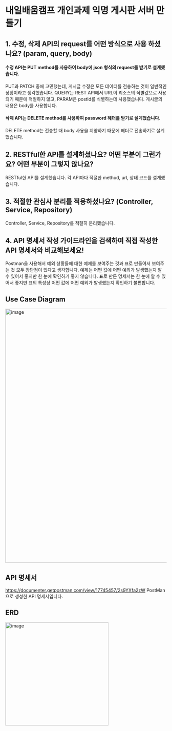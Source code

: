 # 내일배움캠프 개인과제 익명 게시판 서버 만들기


## 1. 수정, 삭제 API의 request를 어떤 방식으로 사용 하셨나요? (param, query, body)
#### 수정 API는 PUT method를 사용하여 body에 json 형식의 request를 받기로 설계했습니다.
PUT과 PATCH 중에 고민했는데, 게시글 수정은 모든 데이터를 전송하는 것이 일반적인 상황이라고 생각했습니다.
QUERY는 REST API에서 URL이 리소스의 식별값으로 사용되기 때문에 적절하지 않고, PARAM은 postId를 식별하는데 사용했습니다. 게시글의 내용은 body를 사용합니다.
#### 삭제 API는 DELETE method를 사용하여 password 헤더를 받기로 설계했습니다.
DELETE method는 전송할 때 body 사용을 지양하기 때문에 헤더로 전송하기로 설계했습니다.
## 2. RESTful한 API를 설계하셨나요? 어떤 부분이 그런가요? 어떤 부분이 그렇지 않나요?
RESTful한 API를 설계했습니다. 각 API마다 적절한 method, url, 상태 코드를 설계했습니다.
## 3. 적절한 관심사 분리를 적용하셨나요? (Controller, Service, Repository)
Controller, Service, Repository를 적절히 분리했습니다.
## 4. API 명세서 작성 가이드라인을 검색하여 직접 작성한 API 명세서와 비교해보세요!
Postman을 사용해서 예외 상황들에 대한 예제를 보여주는 것과 표로 만들어서 보여주는 것 모두 장단점이 있다고 생각합니다. 예제는 어떤 값에 어떤 예외가 발생했는지 알 수 있어서 좋지만 한 눈에 확인하기 좋지 않습니다. 표로 만든 명세서는 한 눈에 알 수 있어서 좋지만 표의 특성상 어떤 값에 어떤 예외가 발생했는지 확인하기 불편합니다.
## Use Case Diagram
<img width="793" alt="image" src="https://github.com/OuOHoon/nbc-simple-post-server/assets/17760465/48008b37-0961-454a-adc3-e5dbae8bf750">

## API 명세서
https://documenter.getpostman.com/view/17745457/2s9YXfa2zW PostMan으로 생성한 API 명세서입니다.

## ERD
<img width="322" alt="image" src="https://github.com/OuOHoon/nbc-simple-post-server/assets/17760465/0eec8b1e-355e-48db-89bf-e84f2e25bcb7">

